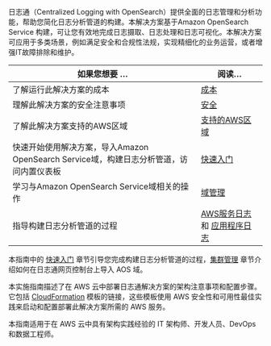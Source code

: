  日志通（Centralized Logging with OpenSearch）提供全面的日志管理和分析功能，帮助您简化日志分析管道的构建。本解决方案基于Amazon OpenSearch Service 构建，可让您有效地完成日志摄取、日志处理和日志可视化。本解决方案可应用于多类场景，例如满足安全和合规性法规，实现精细化的业务运营，或者增强IT故障排除和维护。

| 如果您想要 … | 阅读… |
|----------|--------|
| 了解运行此解决方案的成本 | [成本](./implementation-guide/plan-deployment/cost.md) |
| 理解此解决方案的安全注意事项 | [安全](./implementation-guide/plan-deployment/security.md) |
| 了解此解决方案支持的AWS区域 | [支持的AWS区域](./implementation-guide/plan-deployment/considerations.md) |
| 快速开始使用解决方案，导入Amazon OpenSearch Service域，构建日志分析管道，访问内置仪表板 | [快速入门](./implementation-guide/getting-started/index.md) |
| 学习与Amazon OpenSearch Service域相关的操作 | [域管理](./implementation-guide/domains/index.md) |
| 指导构建日志分析管道的过程 | [AWS服务日志](./implementation-guide/aws-services/index.md) 和 [应用程序日志](./implementation-guide/applications/index.md) |

本指南中的 [快速入门](implementation-guide/getting-started/index.md) 章节引导您完成构建日志分析管道的过程，[集群管理](implementation-guide/domains/index.md) 章节介绍如何在日志通网页控制台上导入 AOS 域。

本实施指南描述了在 AWS 云中部署日志通解决方案的架构注意事项和配置步骤。它包括 [CloudFormation][cloudformation] 模板的链接，这些模板使用 AWS 安全性和可用性最佳实践来启动和配置部署此解决方案所需的 AWS 服务。

本指南适用于在 AWS 云中具有架构实践经验的 IT 架构师、开发人员、DevOps 和数据工程师。

[cloudformation]: https://aws.amazon.com/cn/cloudformation/